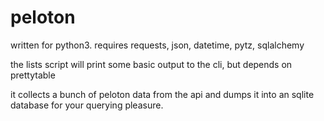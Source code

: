 # peloton

written for python3. 
requires requests, json, datetime, pytz, sqlalchemy

the lists script will print some basic output to the cli, but depends on prettytable

it collects a bunch of peloton data from the api and dumps it into an sqlite database for your querying pleasure.
